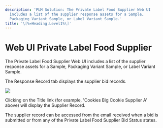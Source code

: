 ```yaml
---
description: 'PLM Solution: The Private Label Food Supplier Web UI
  includes a list of the supplier response assets for a Sample,
  Packaging Variant Sample, or Label Variant Sample.'
title: '\[%=Heading.Level1%\]'
---
```


Web UI Private Label Food Supplier
==================================

The Private Label Food Supplier Web UI includes a list of the supplier
response assets for a Sample, Packaging Variant Sample, or Label Variant
Sample.

The Response Record tab displays the supplier bid records.

![](../../../../Resources/Images/Solution%20Enablement/PLM/ResponseRecordTab.png)

Clicking on the Title link (for example, \'Cookies Big Cookie Supplier
A\' above) will display the Supplier Record.

The supplier record can be accessed from the email received when a bid
is submitted or from any of the Private Label Food Supplier Bid Status
states.
